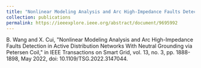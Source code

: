 ```yaml
---
title: "Nonlinear Modeling Analysis and Arc High-Impedance Faults Detection in Active Distribution Networks With Neutral Grounding via Petersen Coil"
collection: publications
permalink: https://ieeexplore.ieee.org/abstract/document/9695992
---
```

B. Wang and X. Cui, "Nonlinear Modeling Analysis and Arc High-Impedance Faults Detection in Active Distribution Networks With Neutral Grounding via Petersen Coil," in IEEE Transactions on Smart Grid, vol. 13, no. 3, pp. 1888-1898, May 2022, doi: 10.1109/TSG.2022.3147044.
